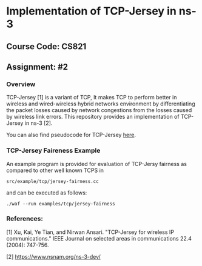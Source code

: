 # Implementation of TCP-Jersey in ns-3
## Course Code: CS821
## Assignment: #2

### Overview

TCP-Jersey [1] is a variant of TCP, It makes TCP to perform better in wireless and wired-wireless hybrid networks environment 
by differentiating the packet losses caused by network congestions from the losses caused by wireless link errors. This repository
provides an implementation of TCP-Jersey in ns-3 [2].

You can also find pseudocode for TCP-Jersey [here](https://github.com/ShefaliGups11/Implementation-of-TCP-Jersey-in-ns-3/wiki/TCP-Jersey).

### TCP-Jersey Faireness Example

An example program is provided for evaluation of TCP-Jersy fairness as compared to other well known TCPS in

` src/example/tcp/jersey-fairness.cc `

and can be executed as follows:

` ./waf --run examples/tcp/jersey-fairness `

### References:

[1] Xu, Kai, Ye Tian, and Nirwan Ansari. "TCP-Jersey for wireless IP communications." IEEE Journal on selected areas in communications 22.4 (2004): 747-756.

[2] https://www.nsnam.org/ns-3-dev/
